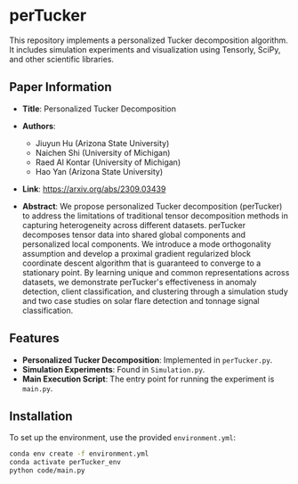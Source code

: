 # perTucker

This repository implements a personalized Tucker decomposition algorithm. It includes simulation experiments and visualization using Tensorly, SciPy, and other scientific libraries.

## Paper Information

- **Title**: Personalized Tucker Decomposition
- **Authors**:
  - Jiuyun Hu (Arizona State University)
  - Naichen Shi (University of Michigan)
  - Raed Al Kontar (University of Michigan)
  - Hao Yan (Arizona State University)

- **Link**: https://arxiv.org/abs/2309.03439
- **Abstract**: We propose personalized Tucker decomposition (perTucker) to address the limitations of traditional tensor decomposition methods in capturing heterogeneity across different datasets. perTucker decomposes tensor data into shared global components and personalized local components. We introduce a mode orthogonality assumption and develop a proximal gradient regularized block coordinate descent algorithm that is guaranteed to converge to a stationary point. By learning unique and common representations across datasets, we demonstrate perTucker's effectiveness in anomaly detection, client classification, and clustering through a simulation study and two case studies on solar flare detection and tonnage signal classification.



## Features

- **Personalized Tucker Decomposition**: Implemented in `perTucker.py`.
- **Simulation Experiments**: Found in `Simulation.py`.
- **Main Execution Script**: The entry point for running the experiment is `main.py`.

## Installation

To set up the environment, use the provided `environment.yml`:

```bash
conda env create -f environment.yml
conda activate perTucker_env
python code/main.py
